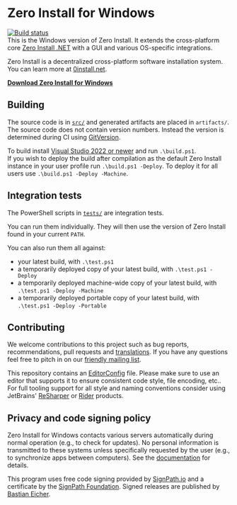 # Zero Install for Windows

[![Build status](https://img.shields.io/appveyor/ci/0install/0install-win.svg)](https://ci.appveyor.com/project/0install/0install-win)  
This is the Windows version of Zero Install. It extends the cross-platform core [Zero Install .NET](https://github.com/0install/0install-dotnet) with a GUI and various OS-specific integrations.

Zero Install is a decentralized cross-platform software installation system. You can learn more at [0install.net](https://0install.net/).

**[Download Zero Install for Windows](https://0install.net/injector.html#windows)**

## Building

The source code is in [`src/`](src/) and generated artifacts are placed in `artifacts/`.  
The source code does not contain version numbers. Instead the version is determined during CI using [GitVersion](https://gitversion.net/).

To build install [Visual Studio 2022 or newer](https://www.visualstudio.com/downloads/) and run `.\build.ps1`.  
If you wish to deploy the build after compilation as the default Zero Install instance in your user profile run `.\build.ps1 -Deploy`. To deploy it for all users use `.\build.ps1 -Deploy -Machine`.

## Integration tests

The PowerShell scripts in [`tests/`](tests/) are integration tests.

You can run them individually. They will then use the version of Zero Install found in your current `PATH`.

You can also run them all against:
- your latest build, with `.\test.ps1`
- a temporarily deployed copy of your latest build, with `.\test.ps1 -Deploy`
- a temporarily deployed machine-wide copy of your latest build, with `.\test.ps1 -Deploy -Machine`
- a temporarily deployed portable copy of your latest build, with `.\test.ps1 -Deploy -Portable`

## Contributing

We welcome contributions to this project such as bug reports, recommendations, pull requests and [translations](https://www.transifex.com/eicher/0install-win/). If you have any questions feel free to pitch in on our [friendly mailing list](https://0install.net/support.html#lists).

This repository contains an [EditorConfig](http://editorconfig.org/) file. Please make sure to use an editor that supports it to ensure consistent code style, file encoding, etc.. For full tooling support for all style and naming conventions consider using JetBrains' [ReSharper](https://www.jetbrains.com/resharper/) or [Rider](https://www.jetbrains.com/rider/) products.

## Privacy and code signing policy

Zero Install for Windows contacts various servers automatically during normal operation (e.g., to check for updates). No personal information is transmitted to these systems unless specifically requested by the user (e.g., to synchronize apps between computers). See the [documentation](https://docs.0install.net/details/servers/) for details.

This program uses free code signing provided by [SignPath.io](https://signpath.io/) and a certificate by the [SignPath Foundation](https://signpath.org/). Signed releases are published by [Bastian Eicher](https://github.com/bastianeicher).
